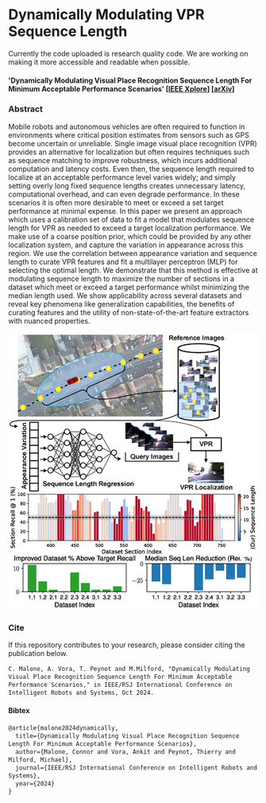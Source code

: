 # Dynamically Modulating VPR Sequence Length

Currently the code uploaded is research quality code. We are working on making it more accessible and readable when possible.

#### 'Dynamically Modulating Visual Place Recognition Sequence Length For Minimum Acceptable Performance Scenarios' \[[IEEE Xplore](https://arxiv.org/abs/2407.00863)]  \[[arXiv](https://arxiv.org/abs/2407.00863)]

### Abstract
Mobile robots and autonomous vehicles are often required to function in environments where critical position estimates from sensors such as GPS become uncertain or unreliable. Single image visual place recognition (VPR) provides an alternative for localization but often requires techniques such as sequence matching to improve robustness, which incurs additional computation and latency costs. Even then, the sequence length required to localize at an acceptable performance level varies widely; and simply setting overly long fixed sequence lengths creates unnecessary latency, computational overhead, and can even degrade performance. In these scenarios it is often more desirable to meet or exceed a set target performance at minimal expense. In this paper we present an approach which uses a calibration set of data to fit a model that modulates sequence length for VPR as needed to exceed a target localization performance. We make use of a coarse position prior, which could be provided by any other localization system, and capture the variation in appearance across this region. We use the correlation between appearance variation and sequence length to curate VPR features and fit a multilayer perceptron (MLP) for selecting the optimal length. We demonstrate that this method is effective at modulating sequence length to maximize the number of sections in a dataset which meet or exceed a target performance whilst minimizing the median length used. We show applicability across several datasets and reveal key phenomena like generalization capabilities, the benefits of curating features and the utility of non-state-of-the-art feature extractors with nuanced properties.

![Error](https://github.com/CMalone-Jupiter/VPR_Seq_Modulation/blob/main/imgs/Dyn_Seq_Len.png)

### Cite
If this repository contributes to your research, please consider citing the publication below.
```
C. Malone, A. Vora, T. Peynot and M.Milford, "Dynamically Modulating Visual Place Recognition Sequence Length For Minimum Acceptable Performance Scenarios," in IEEE/RSJ International Conference on Intelligent Robots and Systems, Oct 2024.
```
#### Bibtex
```
@article{malone2024dynamically,
  title={Dynamically Modulating Visual Place Recognition Sequence Length For Minimum Acceptable Performance Scenarios},
  author={Malone, Connor and Vora, Ankit and Peynot, Thierry and Milford, Michael},
  journal={IEEE/RSJ International Conference on Intelligent Robots and Systems},
  year={2024}
}
```


